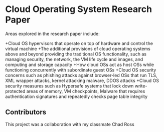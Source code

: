 # Cloud Operating System Research Paper

Areas explored in the research paper include:

+Cloud OS hypervisors that operate on top of hardware and control the virtual machine
+The additional provisions of cloud operating systems above and beyond providing the traditional OS functionality, such as managing security, the network, the VM life cycle and images, and computing and storage capacity
+How cloud OSs act as host OSs while functioning concurrently with subordinate guest OSs
+Cloud OS security concerns such as phishing attacks against browser-led OSs that run TLS, XML wrapper attacks, kernel attacking malware, DDOS attacks
+Cloud OS security measures such as Hypersafe systems that lock down write-protected areas of memory, VM checkpoints, Malware that requires authentication signatures and repeatedly checks page table integrity

## Contributors

This project was a collaboration with my classmate Chad Ross 
